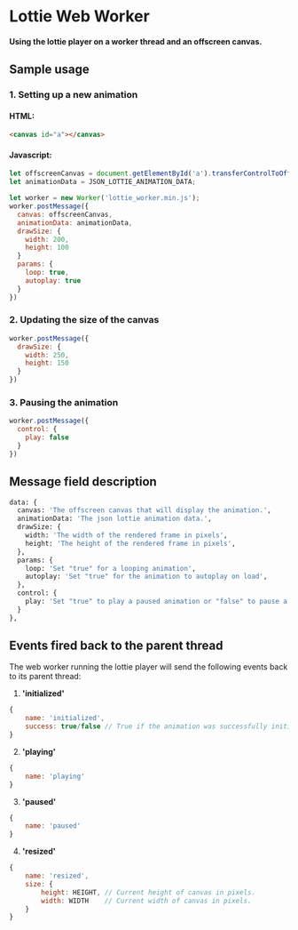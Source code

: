 # Lottie Web Worker

#### Using the lottie player on a worker thread and an offscreen canvas.

## Sample usage
### 1. Setting up a new animation
#### HTML:
```html
<canvas id="a"></canvas>
```

#### Javascript:
```js
let offscreenCanvas = document.getElementById('a').transferControlToOffscreen();
let animationData = JSON_LOTTIE_ANIMATION_DATA;

let worker = new Worker('lottie_worker.min.js');
worker.postMessage({
  canvas: offscreenCanvas,
  animationData: animationData,
  drawSize: {
    width: 200,
    height: 100
  }
  params: {
    loop: true,
    autoplay: true
  }
})
```

### 2. Updating the size of the canvas
```js
worker.postMessage({
  drawSize: {
    width: 250,
    height: 150
  }
})
```

### 3. Pausing the animation
```js
worker.postMessage({
  control: {
    play: false
  }
})
```

## Message field description
```python
data: {
  canvas: 'The offscreen canvas that will display the animation.',
  animationData: 'The json lottie animation data.',
  drawSize: {
    width: 'The width of the rendered frame in pixels',
    height: 'The height of the rendered frame in pixels',
  },
  params: {
    loop: 'Set "true" for a looping animation',
    autoplay: 'Set "true" for the animation to autoplay on load',
  },
  control: {
    play: 'Set "true" to play a paused animation or "false" to pause a playing animation',
  }
},
```

## Events fired back to the parent thread
The web worker running the lottie player will send the following events back to
its parent thread:
1. **'initialized'**
```javascript
{
    name: 'initialized',
    success: true/false // True if the animation was successfully initialized.
}
```
2. **'playing'**
```javascript
{
    name: 'playing'
}
```
3. **'paused'**
```javascript
{
    name: 'paused'
}
```
4. **'resized'**
```javascript
{
    name: 'resized',
    size: {
        height: HEIGHT, // Current height of canvas in pixels.
        width: WIDTH    // Current width of canvas in pixels.
    }
}
```
